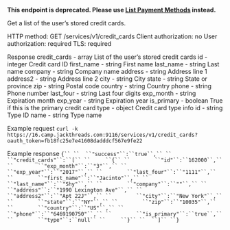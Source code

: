 **This endpoint is deprecated. Please use [List Payment Methods](jackthreads-v1-api-payment-methods-list-payment-methods) instead.**    
 
 
Get a list of the user’s stored credit cards.
 
 HTTP method: GET /services/v1/credit_cards
 Client authorization: no
 User authorization: required
 TLS: required
 
 Response
  credit_cards - array List of the user’s stored credit cards
   id  - integer Credit card ID
   first_name - string First name
   last_name - string Last name
   company - string Company name
   address - string Address line 1
   address2 - string Address line 2
   city  - string City
   state  - string State or province
   zip  - string Postal code
   country - string Country
   phone  - string Phone number
   last_four - string Last four digits
   exp_month - string Expiration month
   exp_year - string Expiration year
   is_primary - boolean True if this is the primary credit card
   type  - object Credit card type info
    id  - string Type ID
    name  - string Type name
 
 Example request
 `curl -k https://16.camp.jackthreads.com:9116/services/v1/credit_cards?oauth_token=fb18fc25e7e41608dadddcf567e9fe22`
 
 Example response
 `{``
 ``  ``"success"``:``true``,``
 ``  ``"credit_cards"``:``[``
 ``     ``{``
 ``        ``"id"``:``162000``,``
 ``        ``"exp_month"``:``"3"``,``
 ``        ``"exp_year"``:``"2017"``,``
 ``        ``"last_four"``:``"1111"``,``
 ``        ``"first_name"``:``"Jacinto"``,``
 ``        ``"last_name"``:``"Shy"``,``
 ``        ``"company"``:``""``,``
 ``        ``"address"``:``"1990 Lexington Ave"``,``
 ``        ``"address2"``:``"Apt 22J"``,``
 ``        ``"city"``:``"New York"``,``
 ``        ``"state"``:``"NY"``,``
 ``        ``"zip"``:``"10035"``,``
 ``        ``"country"``:``"US"``,``
 ``        ``"phone"``:``"6469190750"``,``
 ``        ``"is_primary"``:``true``,``
 ``        ``"type"``:``null``
 ``     ``}``
 ``  ``]``
 ``}`